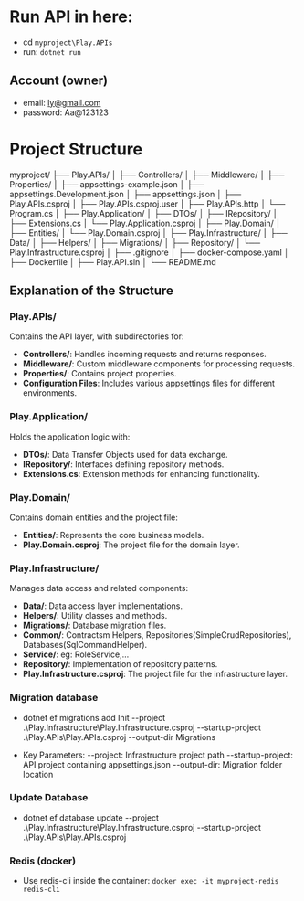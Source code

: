 # Run API in here:

- cd `myproject\Play.APIs`
- run: `dotnet run`

## Account (owner)

- email: ly@gmail.com
- password: Aa@123123

# Project Structure

myproject/
├── Play.APIs/
│ ├── Controllers/
│ ├── Middleware/
│ ├── Properties/
│ ├── appsettings-example.json
│ ├── appsettings.Development.json
│ ├── appsettings.json
│ ├── Play.APIs.csproj
│ ├── Play.APIs.csproj.user
│ ├── Play.APIs.http
│ └── Program.cs
│
├── Play.Application/
│ ├── DTOs/
│ ├── IRepository/
│ ├── Extensions.cs
│ └── Play.Application.csproj
│
├── Play.Domain/
│ ├── Entities/
│ └── Play.Domain.csproj
│
├── Play.Infrastructure/
│ ├── Data/
│ ├── Helpers/
│ ├── Migrations/
│ ├── Repository/
│ └── Play.Infrastructure.csproj
│
├── .gitignore
│
├── docker-compose.yaml
│
├── Dockerfile
│
├── Play.API.sln
│
└── README.md

## Explanation of the Structure

### Play.APIs/

Contains the API layer, with subdirectories for:

- **Controllers/**: Handles incoming requests and returns responses.
- **Middleware/**: Custom middleware components for processing requests.
- **Properties/**: Contains project properties.
- **Configuration Files**: Includes various appsettings files for different environments.

### Play.Application/

Holds the application logic with:

- **DTOs/**: Data Transfer Objects used for data exchange.
- **IRepository/**: Interfaces defining repository methods.
- **Extensions.cs**: Extension methods for enhancing functionality.

### Play.Domain/

Contains domain entities and the project file:

- **Entities/**: Represents the core business models.
- **Play.Domain.csproj**: The project file for the domain layer.

### Play.Infrastructure/

Manages data access and related components:

- **Data/**: Data access layer implementations.
- **Helpers/**: Utility classes and methods.
- **Migrations/**: Database migration files.
- **Common/**: Contractsm Helpers, Repositories(SimpleCrudRepositories), Databases(SqlCommandHelper).
- **Service/**: eg: RoleService,...
- **Repository/**: Implementation of repository patterns.
- **Play.Infrastructure.csproj**: The project file for the infrastructure layer.

### Migration database

- dotnet ef migrations add Init --project .\Play.Infrastructure\Play.Infrastructure.csproj --startup-project .\Play.APIs\Play.APIs.csproj --output-dir Migrations

- Key Parameters:
  --project: Infrastructure project path
  --startup-project: API project containing appsettings.json
  --output-dir: Migration folder location

### Update Database

- dotnet ef database update --project .\Play.Infrastructure\Play.Infrastructure.csproj --startup-project .\Play.APIs\Play.APIs.csproj

### Redis (docker)

- Use redis-cli inside the container: `docker exec -it myproject-redis redis-cli`

